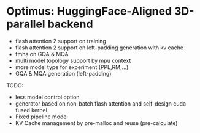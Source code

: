 # Optimus: HuggingFace-Aligned 3D-parallel backend

- flash attention 2 support on training
- flash attention 2 support on left-padding generation with kv cache
- fmha on GQA & MQA
- multi model topology support by mpu context
- more model type for experiment (PPL,RM,...)
- GQA & MQA generation (left-padding)

TODO:
- less model control option
- generator based on non-batch flash attention and self-design cuda fused kernel
- Fixed pipeline model
- KV Cache management by pre-malloc and reuse (pre-calculate)
